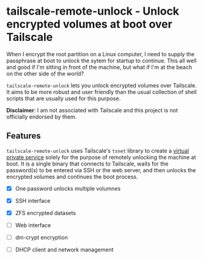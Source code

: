 # tailscale-remote-unlock - Unlock encrypted volumes at boot over Tailscale

When I encrypt the root partition on a Linux computer, I need to supply the passphrase at boot to unlock the sytem for startup to continue.
This all well and good if I'm sitting in front of the machine, but what if I'm at the beach on the other side of the world?

`tailscale-remote-unlock` lets you unlock encrypted volumes over Tailscale.
It aims to be more robust and user friendly than the usual collection of shell scripts that are usually used for this purpose.

**Disclaimer**: I am not associated with Tailscale and this project is not officially endorsed by them.

## Features

`tailscale-remote-unlock` uses Tailscale's `tsnet` library to create a [virtual private service](https://tailscale.com/blog/tsnet-virtual-private-services/) solely for the purpose of remotely unlocking the machine at boot.
It is a single binary that connects to Tailscale, waits for the password(s) to be entered via SSH or the web server, and then unlocks the encrypted volumes and continues the boot process.

- [x] One password unlocks multiple volumnes
- [x] SSH interface
- [x] ZFS encrypted datasets
- [ ] Web interface
- [ ] dm-crypt encryption
- [ ] DHCP client and network management

